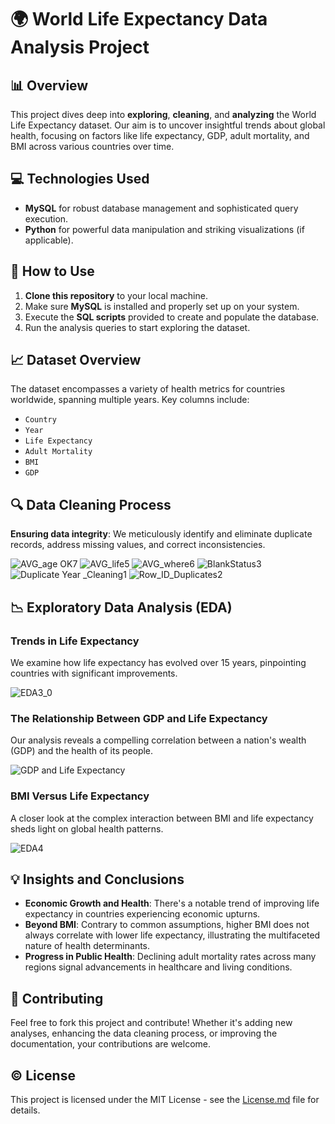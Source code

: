 # 🌍 World Life Expectancy Data Analysis Project

## 📊 Overview

This project dives deep into **exploring**, **cleaning**, and **analyzing** the World Life Expectancy dataset. Our aim is to uncover insightful trends about global health, focusing on factors like life expectancy, GDP, adult mortality, and BMI across various countries over time.

## 💻 Technologies Used

- **MySQL** for robust database management and sophisticated query execution.
- **Python** for powerful data manipulation and striking visualizations (if applicable).

## 🚀 How to Use

1. **Clone this repository** to your local machine.
2. Make sure **MySQL** is installed and properly set up on your system.
3. Execute the **SQL scripts** provided to create and populate the database.
4. Run the analysis queries to start exploring the dataset.

## 📈 Dataset Overview

The dataset encompasses a variety of health metrics for countries worldwide, spanning multiple years. Key columns include:

- `Country`
- `Year`
- `Life Expectancy`
- `Adult Mortality`
- `BMI`
- `GDP`

## 🔍 Data Cleaning Process

**Ensuring data integrity**: We meticulously identify and eliminate duplicate records, address missing values, and correct inconsistencies.

![AVG_age OK7](https://github.com/Rok-G/SQL_Projects/assets/154329858/04ef3e6b-96d6-4c97-b037-af15f1b5608a)
![AVG_life5](https://github.com/Rok-G/SQL_Projects/assets/154329858/a5ab74ff-8ffb-437e-85cb-cc1066a7af43)
![AVG_where6](https://github.com/Rok-G/SQL_Projects/assets/154329858/20c5c0f8-291c-4c79-ad49-ad434e03511c)
![BlankStatus3](https://github.com/Rok-G/SQL_Projects/assets/154329858/8c1aa1cf-708e-480f-b137-6c45cb7cb0b3)
![Duplicate Year _Cleaning1](https://github.com/Rok-G/SQL_Projects/assets/154329858/9bf0a336-54be-4029-ae0f-a5f9f6c88d41)
![Row_ID_Duplicates2](https://github.com/Rok-G/SQL_Projects/assets/154329858/ebaf3a03-423c-46bc-bec3-06c09afa1b98)

## 📉 Exploratory Data Analysis (EDA)

### Trends in Life Expectancy

We examine how life expectancy has evolved over 15 years, pinpointing countries with significant improvements.

![EDA3_0](https://github.com/Rok-G/SQL_Projects/assets/154329858/d7499edc-49e4-48df-bb96-72a84a11061a)

### The Relationship Between GDP and Life Expectancy

Our analysis reveals a compelling correlation between a nation's wealth (GDP) and the health of its people.

![GDP and Life Expectancy](URL_TO_IMAGE)

### BMI Versus Life Expectancy

A closer look at the complex interaction between BMI and life expectancy sheds light on global health patterns.

![EDA4](https://github.com/Rok-G/SQL_Projects/assets/154329858/1ff62883-f98d-4a8a-9ec6-16e3e6355abf)

## 💡 Insights and Conclusions

- **Economic Growth and Health**: There's a notable trend of improving life expectancy in countries experiencing economic upturns.
- **Beyond BMI**: Contrary to common assumptions, higher BMI does not always correlate with lower life expectancy, illustrating the multifaceted nature of health determinants.
- **Progress in Public Health**: Declining adult mortality rates across many regions signal advancements in healthcare and living conditions.

## 🤝 Contributing

Feel free to fork this project and contribute! Whether it's adding new analyses, enhancing the data cleaning process, or improving the documentation, your contributions are welcome.

## ©️ License

This project is licensed under the MIT License - see the [License.md](./License.md) file for details.

